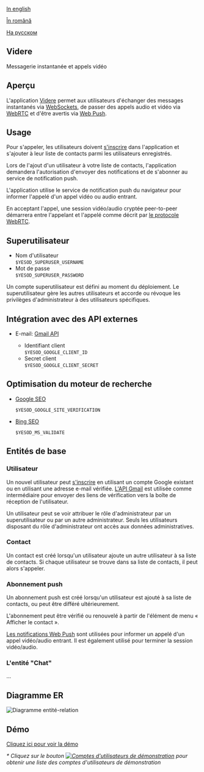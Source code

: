 
[In english](https://github.com/ciukstar/videre/blob/master/README.md)  

[În română](https://github.com/ciukstar/videre/blob/master/README.ro.md)  

[На русском](https://github.com/ciukstar/videre/blob/master/README.ru.md)

## Videre
Messagerie instantanée et appels vidéo

## Aperçu
L'application [Videre](https://viderefr-2pg7fq7tgq-de.a.run.app) permet aux utilisateurs d'échanger des messages instantanés via [WebSockets](https://developer.mozilla.org/fr/docs/Web/API/WebSockets_API), de passer des appels audio et vidéo via [WebRTC](https://developer.mozilla.org/fr/docs/Web/API/WebRTC_API) et d'être avertis via [Web Push](https://developer.mozilla.org/fr/docs/Web/API/Push_API).

## Usage
Pour s'appeler, les utilisateurs doivent [s'inscrire](https://viderefr-2pg7fq7tgq-de.a.run.app/auth/login) dans l'application et s'ajouter à leur liste de contacts parmi les utilisateurs enregistrés.

Lors de l'ajout d'un utilisateur à votre liste de contacts, l'application demandera l'autorisation d'envoyer des notifications et de s'abonner au service de notification push.

L'application utilise le service de notification push du navigateur pour informer l'appelé d'un appel vidéo ou audio entrant.

En acceptant l'appel, une session vidéo/audio cryptée peer-to-peer démarrera entre l'appelant et l'appelé comme décrit par [le protocole WebRTC](https://www.w3.org/TR/webrtc/).

## Superutilisateur

* Nom d'utilisateur  
  ```$YESOD_SUPERUSER_USERNAME```
* Mot de passe  
  ```$YESOD_SUPERUSER_PASSWORD```
  
Un compte superutilisateur est défini au moment du déploiement. Le superutilisateur gère les autres utilisateurs et accorde ou révoque les privilèges d'administrateur à des utilisateurs spécifiques.

## Intégration avec des API externes

* E-mail: [Gmail API](https://developers.google.com/gmail/api/guides?hl=fr)  

  * Identifiant client  
    ```$YESOD_GOOGLE_CLIENT_ID```
  * Secret client  
    ```$YESOD_GOOGLE_CLIENT_SECRET```

## Optimisation du moteur de recherche

* [Google SEO](https://search.google.com/search-console)

  ```$YESOD_GOOGLE_SITE_VERIFICATION```
  
* [Bing SEO](https://www.bing.com/webmasters)

  ```$YESOD_MS_VALIDATE```

## Entités de base

### Utilisateur
Un nouvel utilisateur peut [s'inscrire](https://viderefr-2pg7fq7tgq-de.a.run.app/auth/login) en utilisant un compte Google existant ou en utilisant une adresse e-mail vérifiée. [L'API Gmail](https://developers.google.com/gmail/api/guides?hl=fr) est utilisée comme intermédiaire pour envoyer des liens de vérification vers la boîte de réception de l'utilisateur.

Un utilisateur peut se voir attribuer le rôle d'administrateur par un superutilisateur ou par un autre administrateur. Seuls les utilisateurs disposant du rôle d'administrateur ont accès aux données administratives.

### Contact
Un contact est créé lorsqu'un utilisateur ajoute un autre utilisateur à sa liste de contacts. Si chaque utilisateur se trouve dans sa liste de contacts, il peut alors s'appeler.

### Abonnement push
Un abonnement push est créé lorsqu'un utilisateur est ajouté à sa liste de contacts, ou peut être différé ultérieurement.

L'abonnement peut être vérifié ou renouvelé à partir de l'élément de menu « Afficher le contact ».

[Les notifications Web Push](https://developer.mozilla.org/fr/docs/Web/API/Push_API) sont utilisées pour informer un appelé d'un appel vidéo/audio entrant. Il est également utilisé pour terminer la session vidéo/audio.

### L'entité "Chat"
...

## Diagramme ER

![Diagramme entité-relation](static/img/ERD_Videre.svg)

## Démo

[Cliquez ici pour voir la démo](https://viderefr-2pg7fq7tgq-de.a.run.app)

_* Cliquez sur le bouton [![Comptes d'utilisateurs de démonstration](demo/button-demo-accounts.png)](https://viderefr-2pg7fq7tgq-de.a.run.app/auth/login) pour obtenir une liste des comptes d'utilisateurs de démonstration_
